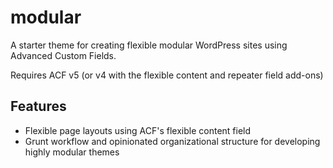 # modular

A starter theme for creating flexible modular WordPress sites using Advanced Custom Fields.

Requires ACF v5 (or v4 with the flexible content and repeater field add-ons)

## Features

- Flexible page layouts using ACF's flexible content field
- Grunt workflow and opinionated organizational structure for developing highly modular themes